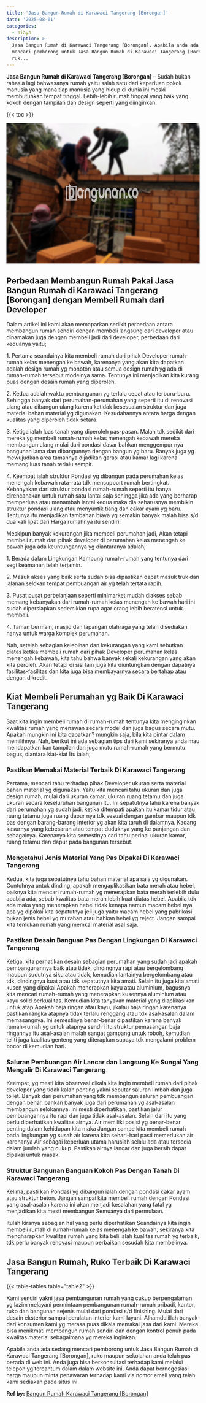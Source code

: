 ```yaml
---
title: 'Jasa Bangun Rumah di Karawaci Tangerang [Borongan]'
date: '2025-08-01'
categories:
  - biaya
description: >-
  Jasa Bangun Rumah di Karawaci Tangerang [Borongan]. Apabila anda ada sedang
  mencari pemborong untuk Jasa Bangun Rumah di Karawaci Tangerang [Borongan],
  ruk...
---
```


**Jasa Bangun Rumah di Karawaci Tangerang \[Borongan\]** – Sudah bukan rahasia lagi bahwasanya rumah yaitu salah satu dari keperluan pokok manusia yang mana tiap manusia yang hidup di dunia ini meski membutuhkan tempat tinggal. Lebih-lebih rumah tinggal yang baik yang kokoh dengan tampilan dan design seperti yang diinginkan.

{{< toc >}}

![Jasa Bangun Rumah di Karawaci Tangerang [Borongan]](/images/borong-bangunan-19.png)

## Perbedaan Membangun Rumah Pakai Jasa Bangun Rumah di Karawaci Tangerang \[Borongan\] dengan Membeli Rumah dari Developer

Dalam artikel ini kami akan memaparkan sedikit perbedaan antara membangun rumah sendiri dengan membeli langsung dari developer atau dinamakan juga dengan membeli jadi dari developer, perbedaan dari keduanya yaitu;

1\. Pertama seandainya kita membeli rumah dari pihak Developer rumah-rumah kelas menengah ke bawah, karenanya yang akan kita dapatkan adalah design rumah yg monoton atau semua design rumah yg ada di rumah-rumah tersebut modelnya sama. Tentunya ini menjadikan kita kurang puas dengan desain rumah yang diperoleh.

2\. Kedua adalah waktu pembangunan yg terlalu cepat atau terburu-buru. Sehingga banyak dari perumahan-perumahan yang seperti itu di renovasi ulang atau dibangun ulang karena ketidak kesesuaian struktur dan juga material bahan material yg digunakan. Kesudahannya antara harga dengan kualitas yang diperoleh tidak setara.

3\. Ketiga ialah luas tanah yang diperoleh pas-pasan. Malah tdk sedikit dari mereka yg membeli rumah-rumah kelas menengah kebawah mereka membangun ulang mulai dari pondasi dasar bahkan menggempur nya bangunan lama dan dibangunnya dengan bangun yg baru. Banyak juga yg mewujudkan area tamannya dijadikan garasi atau kamar lagi karena memang luas tanah terlalu sempit.

4\. Keempat ialah struktur Pondasi yg dibangun pada perumahan kelas menengah kebawah rata-rata tdk mensupport rumah bertingkat. Kebanyakan dari struktur pondasi rumah-rumah seperti itu hanya direncanakan untuk rumah satu lantai saja sehingga jika ada yang berharap memperluas atau menambah lantai kedua maka dia seharusnya membikin struktur pondasi ulang atau menyuntik tiang dan cakar ayam yg baru. Tentunya itu menjadikan tambahan biaya yg semakin banyak malah bisa s/d dua kali lipat dari Harga rumahnya itu sendiri.

Meskipun banyak kekurangan jika membeli perumahan jadi, Akan tetapi membeli rumah dari pihak developer di perumahan kelas menengah ke bawah juga ada keuntungannya yg diantaranya adalah;

1\. Berada dalam Lingkungan Kampung rumah-rumah yang tentunya dari segi keamanan telah terjamin.

2\. Masuk akses yang baik serta sudah bisa dipastikan dapat masuk truk dan jalanan selokan tempat pembuangan air yg telah tertata rapih.

3\. Pusat pusat perbelanjaan seperti minimarket mudah diakses sebab memang kebanyakan dari rumah-rumah kelas menengah ke bawah hari ini sudah dipersiapkan sedemikian rupa agar orang lebih beratensi untuk membeli.

4\. Taman bermain, masjid dan lapangan olahraga yang telah disediakan hanya untuk warga komplek perumahan.

Nah, setelah sebagian kelebihan dan kekurangan yang kami sebutkan diatas ketika membeli rumah dari pihak Developer perumahan kelas menengah kebawah, kita tahu bahwa banyak sekali kekurangan yang akan kita peroleh. Akan tetapi di sisi lain juga kita diuntungkan dengan dapatnya fasilitas-fasilitas dan kita juga bisa membayarnya secara bertahap atau dengan dikredit.

## Kiat Membeli Perumahan yg Baik Di Karawaci Tangerang

Saat kita ingin membeli rumah di rumah-rumah tentunya kita menginginkan kwalitas rumah yang menawan secara model dan juga bagus secara mutu. Apakah mungkin ini kita dapatkan? mungkin saja, bila kita pintar dalam memilihnya. Nah, berikut ini ada sebagian tips dari kami sekiranya anda mau mendapatkan kan tampilan dan juga mutu rumah-rumah yang bermutu bagus, diantara kiat-kiat Itu ialah;

### Pastikan Memakai Material Terbaik Di Karawaci Tangerang

Pertama, mencari tahu terhadap pihak Developer ukuran serta material bahan material yg digunakan. Yaitu kita mencari tahu ukuran dan juga design rumah, mulai dari ukuran kamar, ukuran ruang tetamu dan juga ukuran secara keseluruhan bangunan itu. Ini sepatutnya tahu karena banyak dari perumahan yg sudah jadi, ketika ditempati apakah itu kamar tidur atau ruang tetamu juga ruang dapur nya tdk sesuai dengan gambar maupun tdk pas dengan barang-barang interior yg akan kita taruh di dalamnya. Kadang kasurnya yang kebesaran atau tempat duduknya yang ke panjangan dan sebagainya. Karenanya kita semestinya cari tahu perihal ukuran kamar, ruang tetamu dan dapur pada bangunan tersebut.

### Mengetahui Jenis Material Yang Pas Dipakai Di Karawaci Tangerang

Kedua, kita juga sepatutnya tahu bahan material apa saja yg digunakan. Contohnya untuk dinding, apakah mengaplikasikan bata merah atau hebel, baiknya kita mencari rumah-rumah yg menerapkan bata merah terlebih dulu apabila ada, sebab kwalitas bata merah lebih kuat diatas hebel. Apabila tdk ada maka yang menerapkan hebel tidak kenapa namun macam hebel nya apa yg dipakai kita sepatutnya jeli juga yaitu macam hebel yang pabrikasi bukan jenis hebel yg murahan atau bahkan hebel yg reject. Jangan sampai kita temukan rumah yang memkai material asal saja.

### Pastikan Desain Banguan Pas Dengan Lingkungan Di Karawaci Tangerang

Ketiga, kita perhatikan desain sebagian perumahan yang sudah jadi apakah pembangunannya baik atau tidak, dindingnya rapi atau bergelombang maupun sudutnya siku atau tidak, kemudian lantainya bergelombang atau tdk, dindingnya kuat atau tdk sepatutnya kita amati. Selain itu juga kita amati kusen yang dipakai Apakah menerapkan kayu atau aluminium, bagusnya kita mencari rumah-rumah yang menerapkan kusennya aluminium atau kayu solid berkualitas. Kemudian kita tanyakan material yang diaplikasikan untuk atap Apakah baja ringan atau kayu, jikalau baja ringan karenanya pastikan rangka atapnya tidak terlalu renggang atau tdk asal-asalan dalam memasangnya. Ini semestinya benar-benar dipastikan karena banyak rumah-rumah yg untuk atapnya sendiri itu struktur pemasangan baja ringannya itu asal-asalan malah sangat gampang untuk roboh, kemudian teliti juga kualitas genteng yang diterapkan supaya tdk mengalami problem bocor di kemudian hari.

### Saluran Pembuangan Air Lancar dan Langsung Ke Sungai Yang Mengalir Di Karawaci Tangerang

Keempat, yg mesti kita observasi dikala kita ingin membeli rumah dari pihak developer yang tidak kalah penting yakni seputar saluran limbah dan juga toilet. Banyak dari perumahan yang tdk membangun saluran pembuangan dengan benar, bahkan banyak juga dari perumahan yg asal-asalan membangun selokannya. Ini mesti diperhatikan, pastikan jalur pembuangannya itu rapi dan juga tidak asal-asalan. Selain dari itu yang perlu diperhatikan kwalitas airnya. Air memiliki posisi yg benar-benar penting dalam kehidupan kita maka Jangan sampe kita membeli rumah pada lingkungan yg susah air karena kita sehari-hari pasti memerlukan air karenanya Air sebagai keperluan utama haruslah selalu ada atau tersedia dalam jumlah yang cukup. Pastikan airnya lancar dan juga bersih dapat dipakai untuk masak.

### Struktur Bangunan Banguan Kokoh Pas Dengan Tanah Di Karawaci Tangerang

Kelima, pasti kan Pondasi yg dibangun ialah dengan pondasi cakar ayam atau struktur beton. Jangan sampai kita membeli rumah dengan Pondasi yang asal-asalan karena ini akan menjadi kesalahan yang fatal yg menjadikan kita mesti membangun Semuanya dari permulaan.

Itulah kiranya sebagian hal yang perlu diperhatikan Seandainya kita ingin membeli rumah di rumah-rumah kelas menengah ke bawah, sekiranya kita mengharapkan kwalitas rumah yang kita beli ialah kualitas rumah yg terbaik, tdk perlu banyak renovasi maupun perbaikan sesudah kita membelinya.

## Jasa Bangun Rumah, Ruko Terbaik Di Karawaci Tangerang

{{< table-tables table="table2" >}}

Kami sendiri yakni jasa pembangunan rumah yang cukup berpengalaman yg lazim melayani permintaan pembangunan rumah-rumah pribadi, kantor, ruko dan bangunan sejenis mulai dari pondasi s/d finishing. Mulai dari desain eksterior sampai peralatan interior kami layani. Alhamdulillah banyak dari konsumen kami yg merasa puas dikala memakai jasa dari kami. Mereka bisa menikmati membangun rumah sendiri dan dengan kontrol penuh pada kwalitas material sebagaimana yg mereka inginkan.

Apabila anda ada sedang mencari pemborong untuk Jasa Bangun Rumah di Karawaci Tangerang \[Borongan\], ruko maupun sekolahan anda telah pas berada di web ini. Anda juga bisa berkonsultasi terhadap kami melalui telepon yg tercantum dalam dalam website ini. Anda dapat bernegosiasi harga maupun minta penawaran terhadap kami via nomor email yang telah kami sediakan pada situs ini.

**Ref by:** [Bangun Rumah Karawaci Tangerang [Borongan]](https://id.wikipedia.org/wiki/Bangun)
